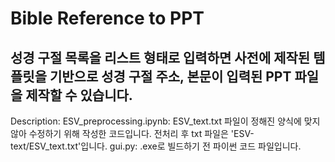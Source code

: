 <h1>Bible Reference to PPT</h1>

<h2>성경 구절 목록을 리스트 형태로 입력하면 사전에 제작된 템플릿을 기반으로 성경 구절 주소, 본문이 입력된 PPT 파일을 제작할 수 있습니다.</h2>

Description:
ESV_preprocessing.ipynb: ESV_text.txt 파일이 정해진 양식에 맞지 않아 수정하기 위해 작성한 코드입니다. 전처리 후 txt 파일은 'ESV-text/ESV_text.txt'입니다.
gui.py: .exe로 빌드하기 전 파이썬 코드 파일입니다.
